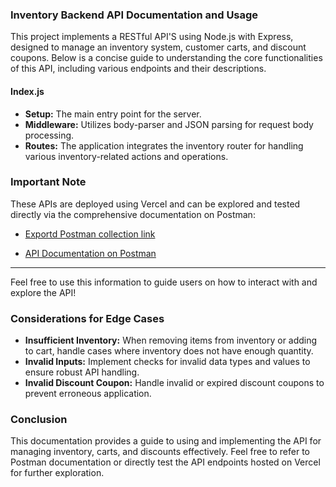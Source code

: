 ### Inventory Backend API Documentation and Usage

This project implements a RESTful API'S using Node.js with Express, designed to manage an inventory system, customer carts, and discount coupons. Below is a concise guide to understanding the core functionalities of this API, including various endpoints and their descriptions.

#### Index.js

- **Setup:** The main entry point for the server.
- **Middleware:** Utilizes body-parser and JSON parsing for request body processing.
- **Routes:** The application integrates the inventory router for handling various inventory-related actions and operations.

### Important Note

These APIs are deployed using Vercel and can be explored and tested directly via the comprehensive documentation on Postman:


- [Exportd Postman collection link](https://elements.getpostman.com/redirect?entityId=32461181-893a1dee-fbd4-4114-acd8-30cde9ad8734&entityType=collection)

- [API Documentation on Postman](https://documenter.getpostman.com/view/32461181/2sA3XMjP7u)
  

---

Feel free to use this information to guide users on how to interact with and explore the API!


### Considerations for Edge Cases

- **Insufficient Inventory:** When removing items from inventory or adding to cart, handle cases where inventory does not have enough quantity.
- **Invalid Inputs:** Implement checks for invalid data types and values to ensure robust API handling.
- **Invalid Discount Coupon:** Handle invalid or expired discount coupons to prevent erroneous application.

### Conclusion

This documentation provides a guide to using and implementing the API for managing inventory, carts, and discounts effectively. Feel free to refer to Postman documentation or directly test the API endpoints hosted on Vercel for further exploration.

